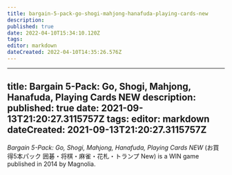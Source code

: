 ```yaml
---
title: bargain-5-pack-go-shogi-mahjong-hanafuda-playing-cards-new
description: 
published: true
date: 2022-04-10T15:34:10.120Z
tags: 
editor: markdown
dateCreated: 2022-04-10T14:35:26.576Z
---
```


---
title: Bargain 5-Pack: Go, Shogi, Mahjong, Hanafuda, Playing Cards NEW
description: 
published: true
date: 2021-09-13T21:20:27.3115757Z 
tags: 
editor: markdown
dateCreated: 2021-09-13T21:20:27.3115757Z
---
_Bargain 5-Pack: Go, Shogi, Mahjong, Hanafuda, Playing Cards NEW_ (<span lang='ja'>お買得5本パック 囲碁・将棋・麻雀・花札・トランプ New</span>) is a WIN game published in 2014 by Magnolia.

